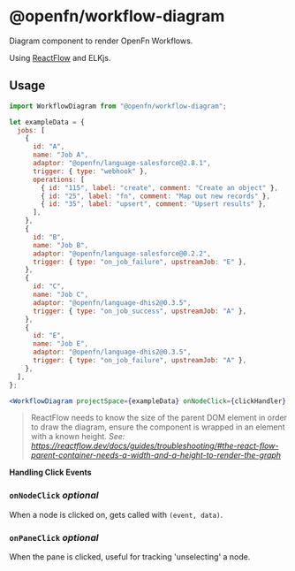 # @openfn/workflow-diagram

Diagram component to render OpenFn Workflows.

Using [ReactFlow](https://reactflow.dev/) and ELKjs.

## Usage

```jsx
import WorkflowDiagram from "@openfn/workflow-diagram";

let exampleData = {
  jobs: [
    {
      id: "A",
      name: "Job A",
      adaptor: "@openfn/language-salesforce@2.8.1",
      trigger: { type: "webhook" },
      operations: [
        { id: "115", label: "create", comment: "Create an object" },
        { id: "25", label: "fn", comment: "Map out new records" },
        { id: "35", label: "upsert", comment: "Upsert results" },
      ],
    },
    {
      id: "B",
      name: "Job B",
      adaptor: "@openfn/language-salesforce@0.2.2",
      trigger: { type: "on_job_failure", upstreamJob: "E" },
    },
    {
      id: "C",
      name: "Job C",
      adaptor: "@openfn/language-dhis2@0.3.5",
      trigger: { type: "on_job_success", upstreamJob: "A" },
    },
    {
      id: "E",
      name: "Job E",
      adaptor: "@openfn/language-dhis2@0.3.5",
      trigger: { type: "on_job_failure", upstreamJob: "A" },
    },
  ],
};

<WorkflowDiagram projectSpace={exampleData} onNodeClick={clickHandler} />;
```

> ReactFlow needs to know the size of the parent DOM element in order to draw
> the diagram, ensure the component is wrapped in an element with a known
> height.
> _See: https://reactflow.dev/docs/guides/troubleshooting/#the-react-flow-parent-container-needs-a-width-and-a-height-to-render-the-graph_

**Handling Click Events**

### `onNodeClick` _optional_

When a node is clicked on, gets called with `(event, data)`.

### `onPaneClick` _optional_

When the pane is clicked, useful for tracking 'unselecting' a node.
